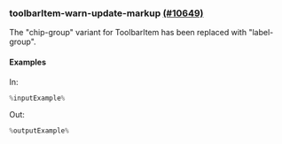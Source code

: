 ### toolbarItem-warn-update-markup [(#10649)](https://github.com/patternfly/patternfly-react/pull/10649)

The "chip-group" variant for ToolbarItem has been replaced with "label-group".

#### Examples

In:

```jsx
%inputExample%
```

Out:

```jsx
%outputExample%
```
